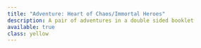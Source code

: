 ```yaml
---
title: "Adventure: Heart of Chaos/Immortal Heroes"
description: A pair of adventures in a double sided booklet
available: true
class: yellow
---
```


